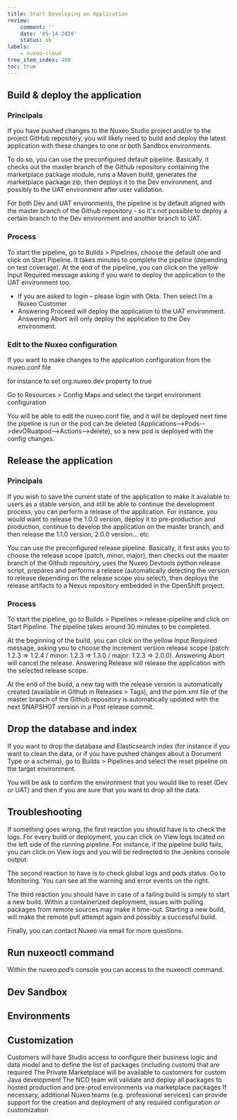 ```yaml
---
title: Start Developing an Application
review:
    comment: ''
    date: '05-14-2020'
    status: ok
labels:
    - nuxeo-cloud
tree_item_index: 400
toc: true
---
```

## Build & deploy the application

### Principals

If you have pushed changes to the ​Nuxeo Studio project and/or to the project GitHub repository​, you will likely need to build and deploy the latest application with these changes to one or both Sandbox environments.

To do so, you can use the preconfigured default pipeline. Basically, it checks out the master branch of the Github repository containing the marketplace package module, runs a Maven build, generates the marketplace package zip, then deploys it to the Dev environment, and possibly to the UAT environment after user validation.

For both Dev and UAT environments, the pipeline is by default aligned with the master branch of the Github repository - so it's not possible to deploy a certain branch to the Dev environment and another branch to UAT.

### Process

To start the pipeline, go to Builds > Pipelines, choose the default one and click on Start Pipeline.
It takes minutes to complete the pipeline (depending on test coverage). At the end of the pipeline, you can click on the yellow Input Required message asking if you want to deploy the application to the UAT environment too.

- If you are asked to login – please login with Okta. Then select I’m a Nuxeo Customer
- Answering Proceed will deploy the application to the UAT environment. Answering Abort will only deploy the application to the Dev environment.

### Edit to the Nuxeo configuration

If you want to make changes to the application configuration from the ​nuxeo.conf file

for instance to set ​org.nuxeo.dev property to true

Go to ​Resources > Config Maps and select the target environment configuration

You will be able to edit the nuxeo.conf file, and it will be deployed next time the pipeline is run or the pod can be deleted (Applications-->Pods-->devORuatpod-->Actions-->delete), so a new pod is deployed with the config changes.

## Release the application

### Principals

If you wish to save the current state of the application to make it available to users as a stable version, and still be able to continue the development process, you can perform a release of the application. For instance, you would want to release the 1.0.0 version, deploy it to pre-production and production, continue to develop the application on the master branch, and then release the 1.1.0 version, 2.0.0 version... etc

You can use the preconfigured release pipeline. Basically, it first asks you to choose the release scope (patch, minor, major), then checks out the master branch of the Github repository, uses the Nuxeo Devtools python release script, prepares and performs a release (automatically detecting the version to release depending on the release scope you select), then deploys the release artifacts to a Nexus repository embedded in the OpenShift project.

### Process

To start the pipeline, go to ​Builds > Pipelines > release-pipeline and click on Start Pipeline. The pipeline takes around 30 minutes to be completed.

At the beginning of the build, you can click on the yellow Input Required message, asking you to choose the increment version release scope (patch: 1.2.3 => 1.2.4 / minor: 1.2.3 => 1.3.0 / major: 1.2.3 => 2.0.0). Answering Abort will cancel the release. Answering Release will release the application with the selected release scope.

At the end of the build, a new tag with the release version is automatically created (available in Github in Releases > Tags​), and the pom.xml file of the master branch of the Github repository is automatically updated with the next SNAPSHOT version in a Post release commit.

## Drop the database and index

If you want to drop the database and Elasticsearch index (for instance if you want to clean the data, or if you have pushed changes about a Document Type or a schema), go to ​Builds > Pipelines and select the reset pipeline on the target environment.

You will be ask to confirm the environment that you would like to reset (Dev or UAT) and then if you are sure that you want to drop all the data.


## Troubleshooting

If something goes wrong, the first reaction you should have is to check the logs. For every build or deployment, you can click on View logs located on the left side of the running pipeline. For instance, if the pipeline build fails, you can click on View logs and you will be redirected to the Jenkins console output.

The second reaction to have is to check global logs and pods status. Go to Monitoring​. You can see all the warning and error events on the right.

The third reaction you should have in case of a failing build is simply to start a new build. Within a containerized deployment, issues with pulling packages from remote sources may make it time-out. Starting a new build, will make the remote pull attempt again and possibly a successful build.

Finally, you can contact Nuxeo via email for more questions.

## Run nuxeoctl command

Within the nuxeo pod’s console you can access to the nuxeoctl command.

## Dev Sandbox

## Environments

## Customization

Customers will have Studio access to configure their business logic and data model and to define the list of packages (including custom) that are required
The Private Marketplace will be available to customers for custom Java development
The NCO team will validate and deploy all packages to hosted production and pre-prod environments via marketplace packages
If necessary, additional Nuxeo teams (e.g. professional services) can provide support for the creation and deployment of any required configuration or customization
